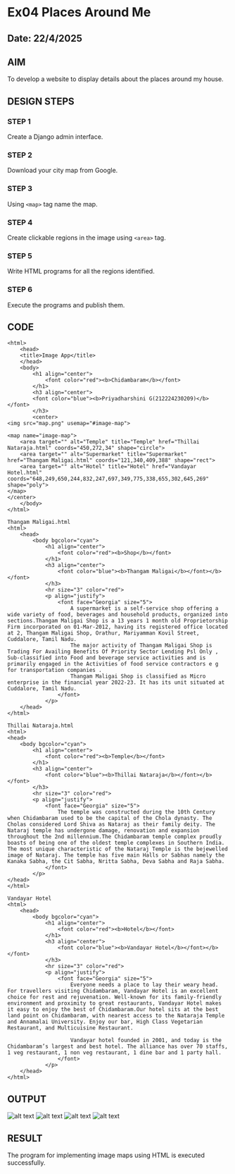 # Ex04 Places Around Me
## Date: 22/4/2025

## AIM
To develop a website to display details about the places around my house.

## DESIGN STEPS

### STEP 1
Create a Django admin interface.

### STEP 2
Download your city map from Google.

### STEP 3
Using ```<map>``` tag name the map.

### STEP 4
Create clickable regions in the image using ```<area>``` tag.

### STEP 5
Write HTML programs for all the regions identified.

### STEP 6
Execute the programs and publish them.

## CODE
```
<html>
    <head> 
    <title>Image App</title>
    </head>
    <body>
        <h1 align="center">
            <font color="red"><b>Chidambaram</b></font>
        </h1>
        <h3 align="center">
        <font color="blue"><b>Priyadharshini G(212224230209)</b></font>
        </h3>
        <center>
<img src="map.png" usemap="#image-map">

<map name="image-map">
    <area target="" alt="Temple" title="Temple" href="Thillai Nataraja.html" coords="450,272,34" shape="circle">
    <area target="" alt="Supermarket" title="Supermarket" href="Thangam Maligai.html" coords="121,340,409,388" shape="rect">
    <area target="" alt="Hotel" title="Hotel" href="Vandayar Hotel.html" coords="648,249,650,244,832,247,697,349,775,338,655,302,645,269" shape="poly">
</map>
</center>
    </body>
</html>

Thangam Maligai.html
<html>
    <head>
        <body bgcolor="cyan">
            <h1 align="center">
                <font color="red"><b>Shop</b></font>
            </h1>
            <h3 align="center">
                <font color="blue"><b>Thangam Maligai</b></font></b></font>
            </h3>
            <hr size="3" color="red">
            <p align="justify">
                <font face="Georgia" size="5">
                    A supermarket is a self-service shop offering a wide variety of food, beverages and household products, organized into sections.Thangam Maligai Shop is a 13 years 1 month old Proprietorship Firm incorporated on 01-Mar-2012, having its registered office located at 2, Thangam Maligai Shop, Orathur, Mariyamman Kovil Street, Cuddalore, Tamil Nadu.
                    The major activity of Thangam Maligai Shop is Trading For Availing Benefits Of Priority Sector Lending Psl Only , Sub-classified into Food and beverage service activities and is primarily engaged in the Activities of food service contractors e g for transportation companies .
                    Thangam Maligai Shop is classified as Micro enterprise in the financial year 2022-23. It has its unit situated at Cuddalore, Tamil Nadu.
                </font>
            </p>
    </head>
</html>

Thillai Nataraja.html
<html>
<head>
    <body bgcolor="cyan">
        <h1 align="center">
            <font color="red"><b>Temple</b></font>
        </h1>
        <h3 align="center">
            <font color="blue"><b>Thillai Nataraja</b></font></b></font>
        </h3>
        <hr size="3" color="red">
        <p align="justify">
            <font face="Georgia" size="5">
                The temple was constructed during the 10th Century when Chidambaram used to be the capital of the Chola dynasty. The Cholas considered Lord Shiva as Nataraj as their family deity. The Nataraj temple has undergone damage, renovation and expansion throughout the 2nd millennium.The Chidambaram temple complex proudly boasts of being one of the oldest temple complexes in Southern India. The most unique characteristic of the Nataraj Temple is the bejewelled image of Nataraj. The temple has five main Halls or Sabhas namely the Kanaka Sabha, the Cit Sabha, Nritta Sabha, Deva Sabha and Raja Sabha.
            </font>
        </p>
</head>
</html>

Vandayar Hotel
<html>
    <head>
        <body bgcolor="cyan">
            <h1 align="center">
                <font color="red"><b>Hotel</b></font>
            </h1>
            <h3 align="center">
                <font color="blue"><b>Vandayar Hotel</b></font></b></font>
            </h3>
            <hr size="3" color="red">
            <p align="justify">
                <font face="Georgia" size="5">
                    Everyone needs a place to lay their weary head. For travellers visiting Chidambaram, Vandayar Hotel is an excellent choice for rest and rejuvenation. Well-known for its family-friendly environment and proximity to great restaurants, Vandayar Hotel makes it easy to enjoy the best of Chidambaram.Our hotel sits at the best land point on Chidambaram, with nearest access to the Nataraja Temple and Annamalai University. Enjoy our bar, High Class Vegetarian Restaurant, and Multicuisine Restaurant.

                    Vandayar hotel founded in 2001, and today is the Chidambaram’s largest and best hotel. The alliance has over 70 staffs, 1 veg restaurant, 1 non veg restaurant, 1 dine bar and 1 party hall.
                </font>
            </p>
    </head>
</html>

```

## OUTPUT
![alt text](<Screenshot 2025-04-22 202454.png>)
![alt text](<Screenshot 2025-04-22 204941.png>)
![alt text](<Screenshot 2025-04-22 205148.png>)
![alt text](<Screenshot 2025-04-22 205340.png>)



## RESULT
The program for implementing image maps using HTML is executed successfully.
